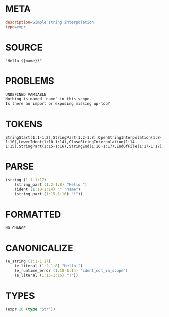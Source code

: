 # META
~~~ini
description=Simple string interpolation
type=expr
~~~
# SOURCE
~~~roc
"Hello ${name}!"
~~~
# PROBLEMS
~~~txt
UNDEFINED VARIABLE
Nothing is named `name` in this scope.
Is there an import or exposing missing up-top?
~~~
# TOKENS
~~~zig
StringStart(1:1-1:2),StringPart(1:2-1:8),OpenStringInterpolation(1:8-1:10),LowerIdent(1:10-1:14),CloseStringInterpolation(1:14-1:15),StringPart(1:15-1:16),StringEnd(1:16-1:17),EndOfFile(1:17-1:17),
~~~
# PARSE
~~~clojure
(string (1:1-1:17)
	(string_part (1:2-1:8) "Hello ")
	(ident (1:10-1:14) "" "name")
	(string_part (1:15-1:16) "!"))
~~~
# FORMATTED
~~~roc
NO CHANGE
~~~
# CANONICALIZE
~~~clojure
(e_string (1:1-1:17)
	(e_literal (1:2-1:8) "Hello ")
	(e_runtime_error (1:10-1:14) "ident_not_in_scope")
	(e_literal (1:15-1:16) "!"))
~~~
# TYPES
~~~clojure
(expr 16 (type "Str"))
~~~